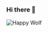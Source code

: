 ### Hi there 👋 
![Happy Wolf](https://user-images.githubusercontent.com/68144578/206810957-9dad7421-f29f-4c68-9990-07e428ba75f8.gif)


<!--
**H1LEUM/H1LEUM** is a ✨ _special_ ✨ repository because its `README.md` (this file) appears on your GitHub profile.

Here are some ideas to get you started:

- 🔭 I’m currently working on ...
- 🌱 I’m currently learning ...
- 👯 I’m looking to collaborate on ...
- 🤔 I’m looking for help with ...
- 💬 Ask me about ...
- 📫 How to reach me: ...
- 😄 Pronouns: ...
- ⚡ Fun fact: ...
-->
